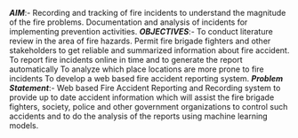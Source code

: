 ***AIM***:-
Recording and tracking of fire incidents to understand the magnitude of the fire problems. Documentation and analysis of incidents for implementing prevention activities.
***OBJECTIVES***:-
To conduct literature review in the area of fire hazards.
Permit fire brigade fighters and other stakeholders to get reliable and summarized information about fire accident.
To report fire incidents online in time and to generate the report automatically
To analyze which place locations are more prone to fire incidents
To develop a web based fire accident reporting system.
***Problem Statement***:-
Web based Fire Accident Reporting and Recording system to provide up to date accident information which will assist the fire brigade fighters, society, police and other government organizations to control such accidents and to do the analysis of the reports using machine learning models.


